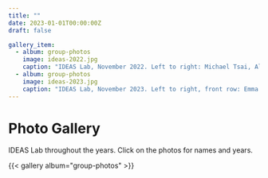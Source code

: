 ```yaml
---
title: ""
date: 2023-01-01T00:00:00Z
draft: false

gallery_item:
  - album: group-photos
    image: ideas-2022.jpg
    caption: "IDEAS Lab, November 2022. Left to right: Michael Tsai, Alexander Kryuchkov, Paul Mokotoff, Gökçin Çınar, Maxfield Arnson, Aidan Clawson, Yilin Deng, Kriti Rathi."
  - album: group-photos
    image: ideas-2023.jpg
    caption: "IDEAS Lab, November 2023. Left to right, front row: Emma Smith, Joaquin Rey, Rawan Aljaber, Nawa Khalainy. Left to right, back row: Yi-Chih Wang, Nattanan Wongprapinkul, Hüseyin Acar, Paul Mokotoff, Gökçin Çınar, Maxfield Arnson, Yilin Deng, Swapnil Jagtap."
---
```


# Photo Gallery

IDEAS Lab throughout the years. Click on the photos for names and years.

{{< gallery album="group-photos" >}}


